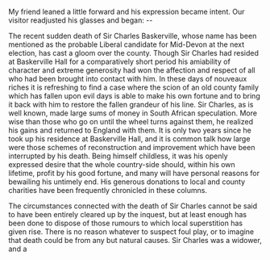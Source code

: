 My friend leaned a little forward and his expression became intent. Our
visitor readjusted his glasses and began: -- 

The recent sudden death of Sir Charles Baskerville, whose name has
been mentioned as the probable Liberal candidate for Mid-Devon at the
next election, has cast a gloom over the county. Though Sir Charles had
resided at Baskerville Hall for a comparatively short period his
amiability of character and extreme generosity had won the affection and
respect of all who had been brought into contact with him. In these days
of nouveaux riches it is refreshing to find a case where the scion of an
old county family which has fallen upon evil days is able to make his
own fortune and to bring it back with him to restore the fallen grandeur
of his line. Sir Charles, as is well known, made large sums of money in
South African speculation. More wise than those who go on until the
wheel turns against them, he realized his gains and returned to England
with them. It is only two years since he took up his residence at
Baskerville Hall, and it is common talk how large were those schemes of
reconstruction and improvement which have been interrupted by his death.
Being himself childless, it was his openly expressed desire that the
whole country-side should, within his own lifetime, profit by his good
fortune, and many will have personal reasons for bewailing his untimely
end. His generous donations to local and county charities have been
frequently chronicled in these columns.

The circumstances connected with the death of Sir Charles cannot be
said to have been entirely cleared up by the inquest, but at least
enough has been done to dispose of those rumours to which local
superstition has given rise. There is no reason whatever to suspect foul
play, or to imagine that death could be from any but natural causes. Sir
Charles was a widower, and a

